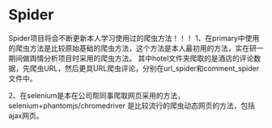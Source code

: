 # Spider
Spider项目将会不断更新本人学习使用过的爬虫方法！！！
1、在primary中使用的爬虫方法是比较原始基础的爬虫方法，这个方法是本人最初用的方法，实在研一期间做舆情分析项目时采用的爬虫方法。
   其中hotel文件夹爬取的是酒店的评论数据，先爬虫URL，然后更具URL爬虫评论，分别在url_spider和comment_spider文件中。
   
2、在selenium是本在公司帮同事爬取网页采用的方法，selenium+phantomjs/chromedriver 是比较流行的爬虫动态网页的方法，包括ajax网页。
